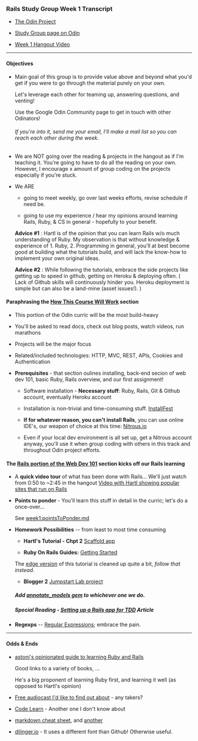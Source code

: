 ### Rails Study Group Week 1 Transcript

- [The Odin Project](http://www.theodinproject.com)

- [Study Group page on Odin](http://www.theodinproject.com/studygroup)

- [Week 1 Hangout Video](http://www.youtube.com/watch?v=5GcvIf-sFe4)

---

#### Objectives

+ Main goal of this group is to provide value above and beyond what you'd get if you were to go through the material purely on your own.  

	Let's leverage each other for teaming up, answering questions, and venting!

	Use the Google Odin Community page to get in touch with other Odinators!

	###### If you're into it, send me your email, I'll make a mail list so you can reach each other during the week.

+ We are NOT going over the reading & projects in the hangout as if I'm teaching it.  You're going to have to do all the reading on your own.  However, I encourage x amount of group coding on the projects especially if you're stuck.

+ We ARE 

	- going to meet weekly, go over last weeks efforts, revise schedule if need be.

	- going to use my experience / hear my opinions around learning Rails, Ruby, & CS in general - hopefully to your benefit.

	<a name="advice"></a>**Advice #1** : Hartl is of the opinion that you can learn Rails w/o much understanding of Ruby.  My observation is that without knowledge & experience of 1. Ruby, 2. Programming in general, you'll at best become good at building what the tutorials build, and will lack the know-how to implement your own original ideas.

	**Advice #2** : While following the tutorials, embrace the side projects like getting up to speed in github, getting on Heroku & deploying often.  ( Lack of Github skills will continuously hinder you.   Heroku deployment is simple but can also be a land-mine (asset issues!). )


#### Paraphrasing the [How This Course Will Work](http://www.theodinproject.com/courses/ruby-on-rails/lessons/how-this-course-will-work) section

+ This portion of the Odin curric will be the most build-heavy
+ You'll be asked to read docs, check out blog posts, watch videos, run marathons
+ Projects will be the major focus
+ Related/included technologies: HTTP, MVC, REST, APIs, Cookies and Authentication

+ **Prerequisites** - that section oulines installing, back-end secion of web dev 101, basic Ruby, Rails overview, and our first assignment!

	- Software installation - **Necessary stuff**: Ruby, Rails, Git & Github account, eventually Heroku account

	- Installation is non-trivial and time-consuming stuff.  [InstallFest](http://www.theodinproject.com/courses/web-development-101/lessons/installations) 

	- **If for whatever reason, you can't install Rails**, you can use online IDE's, our weapon of choice at this time: [Nitrous.io](https://www.nitrous.io/)

	- Even if your local dev environment is all set up, get a Nitrous account anyway, you'll use it when group coding with others in this track and throughout Odin project efforts.

#### The [Rails portion of the Web Dev 101](http://www.theodinproject.com/courses/web-development-101/lessons/ruby-on-rails-basics) section kicks off our Rails learning

+ A **quick video tour** of what has been done with Rails... We'll just watch from 0:50 to ~2:45 in the hangout
	[Video with Hartl showing popular sites that run on Rails](http://www.youtube.com/watch?v=b_DJdmvBStE)


+ **Points to ponder** - You'll learn this stuff in detail in the curric; let's do a once-over...

	See [week1.pointsToPonder.md](https://github.com/afshinator/OdinRailsStudyGroup/blob/master/week1-pointsToPoinder.md)

<a name="assignment1"></a>
+ **Homework Possibilities** -- from least to most time consuming
	
	- **Hartl's Tutorial - Chpt 2** [Scaffold app](http://ruby.railstutorial.org/chapters/a-demo-app#top)

	- **Ruby On Rails Guides:** [Getting Started](http://guides.rubyonrails.org/getting_started.html)

	The [edge version](https://github.com/rails/rails/blob/master/guides/source/getting_started.md)
 of this tutorial is cleaned up quite a bit, *follow that instead*.	

	- **Blogger 2** [Jumpstart Lab project](http://tutorials.jumpstartlab.com/projects/blogger.html)


	##### Add [annotate_models gem](https://github.com/ctran/annotate_models) to whichever one we do.

	##### Special Reading - [Setting up a Rails app for TDD](http://www.startuprocket.com/blog/how-to-setup-a-rails-app-for-test-driven-and-behavior-driven-development-with-rspec-and-capybara-webkit) Article


+ **Regexps** -- [Regular Expressions](https://github.com/afshinator/OdinRailsStudyGroup/blob/master/week1-regex.md); embrace the pain.


---


#### **Odds & Ends**


- [astonj's opinionated guide to learning Ruby and Rails](http://astonj.com/tech/best-way-to-learn-ruby-rails/)

	Good links to a variety of books, ...

	He's a big proponent of learning Ruby first, and learning it well  (as opposed to Hartl's opinion)
	

- [Free audiocast I'd like to find out about](http://www.buildingwebapps.com/learningrails) - any takers?

- [Code Learn](http://www.codelearn.org/ruby-on-rails-tutorial) - Another one I don't know about

- [markdown cheat sheet](https://github.com/adam-p/markdown-here/wiki/Markdown-Cheatsheet#wiki-code), 
and [another](http://assemble.io/docs/Cheatsheet-Markdown.html)

- [dilinger.io](http://dillinger.io/) - It uses a different font than Github!  Otherwise useful.
